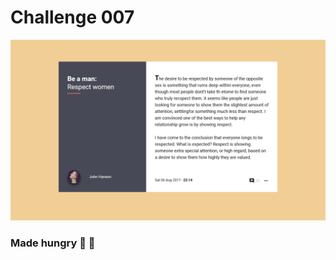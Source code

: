 # Challenge 007

[![final design](https://github.com/mateo-andres/Frontloops-Challeges/blob/master/assets007/Loop1Step7.png?raw=true "final design")](https://github.com/mateo-andres/Frontloops-Challeges/blob/master/assets007/Loop1Step7.png?raw=true "final design")

### Made hungry 🌮 🍕

